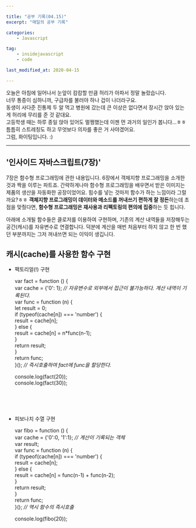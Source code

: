 ```yaml
---

title: "공부 기록(04.15)"
excerpt: "매일의 공부 기록"

categories: 
    - Javascript

tag:
    - insidejavascript
    - code

last_modified_at: 2020-04-15

---
```


 오늘은 아침에 일어나서 눈앞이 캄캄할 만큼 허리가 아파서 정말 놀랐습니다.  
 너무 통증이 심하니까, 구급차를 불러야 하나 겁이 나더라구요.  
 동생이 사다준 진통제 두 알 먹고 병원에 갔는데 큰 이상은 없다면서 장시간 앉아 있는 게 허리에 무리를 준 것 같대요.  
 고등학생 때는 하루 종일 앉아 있어도 멀쩡했는데 이젠 먼 과거의 일인가 봅니다...ㅎㅎ  
 틈틈히 스트레칭도 하고 무엇보다 의자를 좋은 거 사야겠어요.   
 그럼, 화이팅입니다. :)  




* * *



## '인사이드 자바스크립트(7장)'

7장은 함수형 프로그래밍에 관한 내용입니다. 6장에서 객체지향 프로그래밍을 소개한 것과 짝을 이루는 파트죠. 간략하게나마 함수형 프로그래밍을 배우면서 받은 이미지는 제품의 생산을 자동화한 공장이었어요. 힘수를 넣는 것마저 함수가 하는 느낌이라 그럴까요?ㅎㅎ **객체지향 프로그래밍이 데이터와 메소드를 꺼내쓰기 편하게 잘 정돈**하는데 초점을 맞췄다면, **함수형 프로그래밍은 재사용과 리펙토링의 편의에 집중**하는 듯 힙니다. 

아래에 소개될 함수들은 클로저를 이용하여 구현하며, 기존의 계산 내역들을 저장해두는 공간(캐시)를 자유변수로 연결합니다. 덕분에 계산을 매번 처음부터 하지 않고 한 번 했던 부분까지는 그저 꺼내쓰면 되는 이익이 생깁니다.



## 캐시(cache)를 사용한 함수 구현



* 팩토리얼(!) 구현

    var fact = function () {  
        var cache = {'0': 1};  *// 자유변수로 외부에서 접근이 불가능하다. 계산 내역이 기록된다.*   
        var func = function (n) {  
            let result = 0;  
            if (typeof(cache[n]) === 'number') {  
                result = cache[n];  
            } else {  
                result = cache[n] = n*func(n-1);  
            }  
            return result;  
        }  
        return func;  
    }();  *// 즉시호출하여 fact에 func을 할당한다.*

    console.log(fact(20));  
    console.log(fact(30));  

<br/>
<br/>
<br/>




* 피보나치 수열 구현

    var fibo = function () {  
        var cache = {'0':0, '1':1};  *// 계산이 기록되는 객체*  
        var result;  
        var func = function (n) {  
            if (typeof(cache[n]) === 'number') {  
                result = cache[n];  
            } else {  
                result = cache[n] = func(n-1) + func(n-2);     
            }  
            return result;  
        }  
        return func;  
    }();  *// 역시 함수의 즉시호출*  

    console.log(fibo(20));






